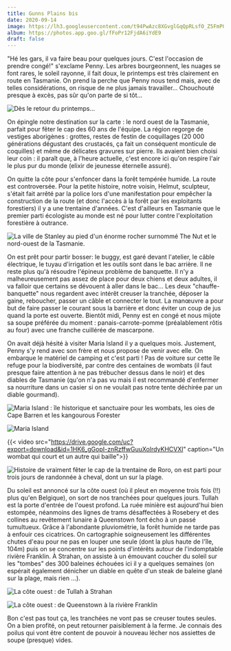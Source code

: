 ```yaml
---
title: Gunns Plains bis
date: 2020-09-14
image: https://lh3.googleusercontent.com/t94PwAzc8XGvglGqQpRLsfO_Z5FmPQ8t0q9vFFMT5sYJBjCFY3fe3jCYrZmoLEkbWugBuRDAsrdGZ0BiP0Udn3r7dWG7Ky5WGD0rANmAZCUZByW0MwbsNQ0nZFdhvxrH5Rs1XiLfZy0
album: https://photos.app.goo.gl/fFoPr12FjdA6iYdE9
draft: false
---
```


"Hé les gars, il va faire beau pour quelques jours. C'est l'occasion de prendre congé!" s'exclame Penny. Les arbres bourgeonnent, les nuages se font rares, le soleil rayonne, il fait doux, le printemps est très clairement en route en Tasmanie. On prend la perche que Penny nous tend mais, avec de telles considérations, on risque de ne plus jamais travailler... Chouchouté presque à excès, pas sûr qu'on parte de si tôt...

![Dès le retour du printemps...](https://lh3.googleusercontent.com/mV95rYS-aP7eqVrDpSA4nemtSCu1kQa96VXUmNivFOzLEZyxldGHt8-uh-aqeh4EEkdd0otQDmzD4QHTie_PlVrfxbdZduZAnMFG1gucd16IzsHeIoQGzNfEW4mDKwJuRhhgSGMqEOU)

On épingle notre destination sur la carte : le nord ouest de la Tasmanie, parfait pour fêter le cap des 60 ans de l'équipe. La région regorge de vestiges aborigènes : grottes, restes de festin de coquillages (20 000 générations dégustant des crustacés, ça fait un conséquent monticule de coquilles) et même de délicates gravures sur pierre. Ils avaient bien choisi leur coin : il paraît que, à l'heure actuelle, c'est encore ici qu'on respire l'air le plus pur du monde (elixir de jeunesse éternelle assuré).

On quitte la côte pour s'enfoncer dans la forêt tempérée humide. La route est controversée. Pour la petite histoire, notre voisin, Helmut, sculpteur, s'était fait arrêté par la police lors d'une manifestation pour empêcher la construction de la route (et donc l'accès à la forêt par les exploitants forestiers) il y a une trentaine d'années. C'est d'ailleurs en Tasmanie que le premier parti écologiste au monde est né pour lutter contre l'exploitation forestière à outrance.

![La ville de Stanley au pied d'un énorme rocher surnommé The Nut et le nord-ouest de la Tasmanie.](https://lh3.googleusercontent.com/wWSZ3Y-Dh8UPqr0ugGtcMqW2vzT74HL3VEzBD-li0RkjHX2buo0iqvB_SbQ8qS60EhYeVc4sZCYz7XDs-VBFSzUGeUPTUAFWVG6f6liXcPUlmGIX9YBGGPUZkaoAAo6SVEDQnR75iEY)

On est prêt pour partir bosser: le buggy, est garé devant l'atelier, le câble électrique, le tuyau d'irrigation et les outils sont dans le bac arrière. Il ne reste plus qu'à résoudre l'épineux problème de banquette. Il n'y a malheureusement pas assez de place pour deux chiens et deux adultes, il va falloir que certains se dévouent à aller dans le bac... Les deux "chauffe-banquette" nous regardent avec intérêt creuser la tranchée, déposer la gaine, reboucher, passer un câble et connecter le tout. La manœuvre a pour but de faire passer le courant sous la barrière et donc éviter un coup de jus quand la porte est ouverte. Bientôt midi, Penny est en congé et nous mijote sa soupe préférée du moment : panais-carrote-pomme (préalablement rôtis au four) avec une franche cuillérée de mascarpone.

On avait déjà hésité à visiter Maria Island il y a quelques mois. Justement, Penny s'y rend avec son frère et nous propose de venir avec elle. On embarque le matériel de camping et c'est parti ! Pas de voiture sur cette île refuge pour la biodiversité, par contre des centaines de wombats (il faut presque faire attention à ne pas trébucher dessus dans le noir) et des diables de Tasmanie (qu'on n'a pas vu mais il est recommandé d'enfermer sa nourriture dans un casier si on ne voulait pas notre tente déchirée par un diable gourmand).

![Maria Island : île historique et sanctuaire pour les wombats, les oies de Cape Barren et les kangourous Forester](https://lh3.googleusercontent.com/vO56azvbCGF7po5s5ocBz5-LDLxoNXK3rscoQlHiPJzSJWv7HZv94wSdvP65DS13nwJWAiPpqQrTw8vJ1oXarxrwd2dEn0PuWu6tBJP2r89WXe7EMVxIF_ZjcjjBPPnE_c09qOupsEw)

![Maria Island](https://lh3.googleusercontent.com/4NRM390dcoeXrZx0R6wRks78SnsxgduDCzGSKyGrd6JgiJoovdWbLeS-VVMJMg33_FcCUzQEo_reY5cEPvgge6fcwsB9gjiPXJMG4AaS56vqYLMy1_i9THdoJHCxXUmsWXQln6S_HOY)

{{< video src="https://drive.google.com/uc?export=download&id=1HK6_gGopI-znRzffwGuuXolrdyKHCVXl" caption="Un wombat qui court et un autre qui baille">}}

![Histoire de vraiment fêter le cap de la trentaine de Roro, on est parti pour trois jours de randonnée à cheval, dont un sur la plage.](https://lh3.googleusercontent.com/p9kSNUw71s_reUXdwfXpdxZRrFJ7WYOF8ZtmPzMHucLacw1gZzETdfeFF0No9URTlSuh-fUAm7deXlviVQK7raIMCPARnvMy6JTV6Yr-Sw5QuDo-NzT1GtDYQhODTaGSVdku2zm-E6s)

Du soleil est annoncé sur la côte ouest (où il pleut en moyenne trois fois (!!) plus qu'en Belgique), on sort de nos tranchées pour quelques jours. Tullah est la porte d'entrée de l'ouest profond. La ruée minière est aujourd'hui bien estompée, néanmoins des lignes de trams désaffectées à Rosebery et des collines au revêtement lunaire à Queenstown font écho à un passé tumultueux. Grâce à l'abondante pluviométrie, la forêt humide ne tarde pas à enfouir ces cicatrices. On cartographie soigneusement les différentes chutes d'eau pour ne pas en louper une seule (dont la plus haute de l'île, 104m) puis on se concentre sur les points d'intérêts autour de l'indomptable rivière Franklin. À Strahan, on assiste à un émouvant coucher du soleil sur les "tombes" des 300 baleines échouées ici il y a quelques semaines (on espérait également dénicher un diable en quête d'un steak de baleine glané sur la plage, mais rien ...).

![La côte ouest : de Tullah à Strahan](https://lh3.googleusercontent.com/0wKCKZ-1N7t-B4CbVDZTgHBKPgh-NUu28UJ6CkNbL1iI9jRnE_3AajZSanK_fLGxuRREUp73EWb30bmAR8ppQe3OwvWVco26D62VwvqLmuFxCdwn3xgODMycZNTDR2GpcZN-50Nyw48)

![La côte ouest : de Queenstown à la rivière Franklin](https://lh3.googleusercontent.com/bkw2-VYro_oBui3BLz-8cqhh1b4LkeNQJj8n4Gf6sKuAM0SwUDcQcSl87REQMZ3g3zeLDg_DDohdXiSC6fvkYETCOVgAu64Q3GS9vHo9ERmitogzZBcyJ7RBoLnXqHcpl0701oNkoyc)

Bon c'est pas tout ça, les tranchées ne vont pas se creuser toutes seules. On a bien profité, on peut retourner paisiblement à la ferme. Je connais des poilus qui vont être content de pouvoir à nouveau lécher nos assiettes de soupe (presque) vides.
